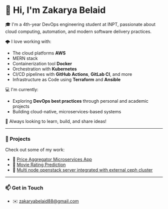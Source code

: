 # 👋 Hi, I'm Zakarya Belaid

🎓 I'm a 4th-year DevOps engineering student at INPT, passionate about cloud computing, automation, and modern software delivery practices.

🌩️ I love working with:
- The cloud platforms **AWS**
- MERN stack
- Containerization tool **Docker**
- Orchestration with **Kubernetes**
- CI/CD pipelines with **GitHub Actions**, **GitLab CI**, and more
- Infrastructure as Code using **Terraform** and **Ansible**

💻 I'm currently:
- Exploring **DevOps best practices** through personal and academic projects
- Building cloud-native, microservices-based systems

📌 Always looking to learn, build, and share ideas!

---

### 🚀 Projects
Check out some of my work:
- 🔗 [Price Aggregator Microservices App](https://github.com/zakaryadev03/Price-aggregator)
- 🔗 [Movie Rating Prediction](https://github.com/zakaryadev03/Movie-Rating-Prediction)
- 🔗 [Multi node openstack server integrated with external ceph cluster](https://github.com/zakaryadev03/Openstack)


---

### 📫 Get in Touch
- ✉️ zakaryabelaid88@gmail.com
